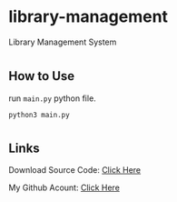 # library-management
Library Management System

#
## How to Use
run `main.py` python file.
```
python3 main.py
```


#
## Links

Download Source Code: [Click Here](https://github.com/dori-dev/library-management/archive/refs/heads/main.zip)

My Github Acount: [Click Here](https://github.com/dori-dev/)

